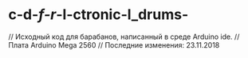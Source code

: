 # c-d-_f-r_-l-ctronic-l_drums-
// Исходный код для барабанов, написанный в среде Arduino ide.
// Плата Arduino Mega 2560
// Последние изменения: 23.11.2018
